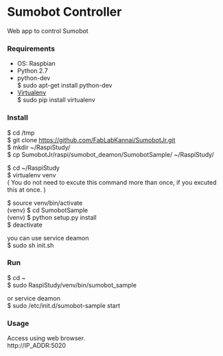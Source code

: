 Sumobot Controller
===============

Web app to control Sumobot <br>

### Requirements
- OS: Raspbian <br>
- Python 2.7 <br>
- python-dev <br>
$ sudo apt-get install python-dev <br>
- [Virtualenv](https://virtualenv.readthedocs.org/en/latest/) <br>
$ sudo pip install virtualenv <br>

### Install
$ cd /tmp<br>
$ git clone https://github.com/FabLabKannai/SumobotJr.git <br>
$ mkdir ~/RaspiStudy/ <br>
$ cp SumobotJr/raspi/sumobot_deamon/SumobotSample/ ~/RaspiStudy/ <br>

$ cd ~/RaspiStudy <br>
$ virtualenv venv <br>
( You do not need to excute this command more than once, if you excuted this at once. ) <br>

$ source venv/bin/activate <br>
(venv) $ cd SumobotSample <br>
(venv) $ python setup.py install <br>
$ deactivate <br>

you can use service deamon <br>
$ sudo sh init.sh <br>

### Run
$ cd ~<br>
$ sudo RaspiStudy/venv/bin/sumobot_sample <br>

or service deamon <br>
$ sudo /etc/init.d/sumobot-sample start <br>

### Usage
Access using web browser. <br>
http://IP_ADDR:5020 <br>
